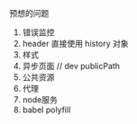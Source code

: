 预想的问题

1. 错误监控
2. header 直接使用 history 对象
3. 样式
4. 异步页面 // dev publicPath
5. 公共资源
6. 代理
7. node服务
8. babel polyfill

